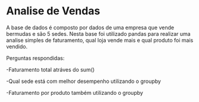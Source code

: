 # Analise de Vendas

A base de dados é composto por dados de uma empresa que vende bermudas e são 5 sedes. 
Nesta base foi utilizado pandas para realizar uma analise simples de faturamento,
qual loja vende mais e qual produto foi mais vendido.

Perguntas respondidas:

-Faturamento total atráves do sum()

-Qual sede está com melhor desempenho utilizando o groupby

-Faturamento por produto também utilizando o groupby
